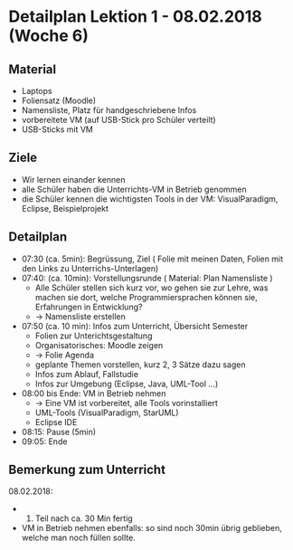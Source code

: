 Detailplan Lektion 1 - 08.02.2018 (Woche 6)
===========================================

Material
--------
* Laptops
* Foliensatz (Moodle)
* Namensliste, Platz für handgeschriebene Infos
* vorbereitete VM (auf USB-Stick pro Schüler verteilt)
* USB-Sticks mit VM

Ziele
-----

* Wir lernen einander kennen
* alle Schüler haben die Unterrichts-VM in Betrieb genommen
* die Schüler kennen die wichtigsten Tools in der VM: VisualParadigm, Eclipse, Beispielprojekt

Detailplan
----------

* 07:30 (ca. 5min): Begrüssung, Ziel ( Folie mit meinen Daten, Folien mit den Links zu Unterrichs-Unterlagen)
* 07:40: (ca. 10min): Vorstellungsrunde ( Material: Plan Namensliste )
  * Alle Schüler stellen sich kurz vor, wo gehen sie zur Lehre, was machen sie dort, welche Programmiersprachen können sie, Erfahrungen in Entwicklung?
  * → Namensliste erstellen
* 07:50 (ca. 10 min): Infos zum Unterricht, Übersicht Semester
  * Folien zur Unterichtsgestaltung
  * Organisatorisches: Moodle zeigen
  * → Folie Agenda
  * geplante Themen vorstellen, kurz 2, 3 Sätze dazu sagen
  * Infos zum Ablauf, Fallstudie
  * Infos zur Umgebung (Eclipse, Java, UML-Tool ...)
* 08:00 bis Ende: VM in Betrieb nehmen
  * → Eine VM ist vorbereitet, alle Tools vorinstalliert
  * UML-Tools (VisualParadigm, StarUML)
  * Eclipse IDE
* 08:15: Pause (5min)
* 09:05: Ende

Bemerkung zum Unterricht
------------------------
08.02.2018:
* 1. Teil nach ca. 30 Min fertig
* VM in Betrieb nehmen ebenfalls: so sind noch 30min übrig geblieben,
  welche man noch füllen sollte.
